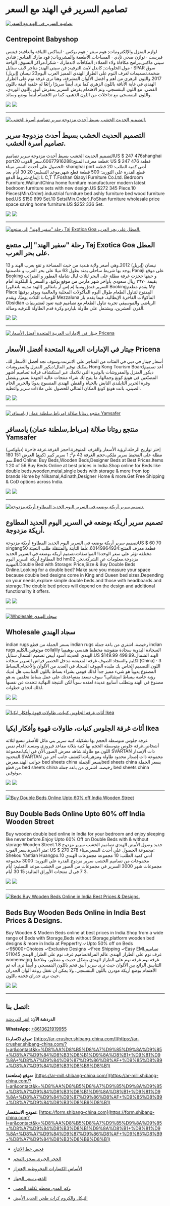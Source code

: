 # تصاميم السرير في الهند مع السعر

<a href="https://swt.shibang-china.com/?l=ar&img&k=%D8%AA%D8%B5%D8%A7%D9%85%D9%8A%D9%85+%D8%A7%D9%84%D8%B3%D8%B1%D9%8A%D8%B1+%D9%81%D9%8A+%D8%A7%D9%84%D9%87%D9%86%D8%AF+%D9%85%D8%B9+%D8%A7%D9%84%D8%B3%D8%B9%D8%B1" target="_blank">![تصاميم السرير في الهند مع السعر](http://static.shibang-china.com/all-800x300/948.jpg)</a>

## Centrepoint Babyshop
لوازم المنزل والإلكترونيات; هوم سنتر &middot; هوم بوكس &middot; ايماكس.اللياقة والعافية; فيتنس فيرست &middot; توازن صحي نادي &middot; المساحات.الأطعمة والمشروبات; فود مارك.الفنادق; فنادق سيتي ماكس.برامج مكافأة ولاء العملاء; المكافآت لاندمارك &middot; شكراً.مراكز التسوق; الواحة مول.الحلويات; كاندل لايت.الترفيه; فن سيتي.الهند; متاجر لايف ستايل &middot; SPAR سوق ضخمة.تصميمات لغرف النوم على الطراز الهندي المميز العرب اليوم23 نيسان (إبريل) 2017.واللون الزهري من أهم و أفضل الألوان المشرقة، وهنا نرى غرفة نوم على الطراز الهندي في غاية الأناقة باللون الزهري كما نرى أيضاً سريرًا رائعًا له خلفية أنيقة باللون الفضي، مع اللون البنفسجي، وتم الاهتمام بفرش السرير بمفرش أنيق باللون الوردي، واللون البنفسجي مع تداخلات من اللون الذهبي، كما تم الاهتمام أيضاً بوضع وسائد.


<a href="https://whatsapp.shibangsoft.com/WhatsApp.php" target="_blank" title="WhatsApp">![](http://static.shibang-china.com/icon/whatsapp.png)</a> <a href="https://swt.shibang-china.com/?l=ar&icon&k=%D8%AA%D8%B5%D8%A7%D9%85%D9%8A%D9%85+%D8%A7%D9%84%D8%B3%D8%B1%D9%8A%D8%B1+%D9%81%D9%8A+%D8%A7%D9%84%D9%87%D9%86%D8%AF+%D9%85%D8%B9+%D8%A7%D9%84%D8%B3%D8%B9%D8%B1" target="_blank">![](http://static.shibang-china.com/icon/chat-ar.png)</a>

---

<a href="https://swt.shibang-china.com/?l=ar&img&k=%D8%AA%D8%B5%D8%A7%D9%85%D9%8A%D9%85+%D8%A7%D9%84%D8%B3%D8%B1%D9%8A%D8%B1+%D9%81%D9%8A+%D8%A7%D9%84%D9%87%D9%86%D8%AF+%D9%85%D8%B9+%D8%A7%D9%84%D8%B3%D8%B9%D8%B1" target="_blank">![التصميم الحديث الخشب بسيط أحدث مزدوجة سرير تصاميم أسرة الخشب.](http://static.shibang-china.com/all-800x300/234.jpg)</a>

## التصميم الحديث الخشب بسيط أحدث مزدوجة سرير تصاميم أسرة الخشب.
التصميم الحديث الخشب بسيط أحدث مزدوجة سرير تصاميمUS $ 247 476shanghai port20 قطعة معرف المنتج:60677916288.سعر الفوب: US $ 247 476 قطعة الحصول علي أحدث السعر.ميناء: shanghai port.أدني كمية الطلب: 20 قطعة قطع.القدرة علي التوريد: 500 قطعة قطع شهر.موعد التسليم: 20 30 أيام بعد إيداع.شروط الدفع: L C,T T.Foshan Qiaoyi Furniture Co.Ltd. Bedroom Furniture,WallunitChina home furniture manufacturer modern latest bedroom furniture sets with new design.US $272 345 Piece.10 Pieces(Min.Order).industrial furniture bed ashly furniture bed wood furniture bed.US $150 699 Set.10 Sets(Min.Order).FoShan furniture wholesale price space saving home furniture.US $252 336 Set.


<a href="https://whatsapp.shibangsoft.com/WhatsApp.php" target="_blank" title="WhatsApp">![](http://static.shibang-china.com/icon/whatsapp.png)</a> <a href="https://swt.shibang-china.com/?l=ar&icon&k=%D8%AA%D8%B5%D8%A7%D9%85%D9%8A%D9%85+%D8%A7%D9%84%D8%B3%D8%B1%D9%8A%D8%B1+%D9%81%D9%8A+%D8%A7%D9%84%D9%87%D9%86%D8%AF+%D9%85%D8%B9+%D8%A7%D9%84%D8%B3%D8%B9%D8%B1" target="_blank">![](http://static.shibang-china.com/icon/chat-ar.png)</a>

---

<a href="https://swt.shibang-china.com/?l=ar&img&k=%D8%AA%D8%B5%D8%A7%D9%85%D9%8A%D9%85+%D8%A7%D9%84%D8%B3%D8%B1%D9%8A%D8%B1+%D9%81%D9%8A+%D8%A7%D9%84%D9%87%D9%86%D8%AF+%D9%85%D8%B9+%D8%A7%D9%84%D8%B3%D8%B9%D8%B1" target="_blank">![رحلة &quot;سفير الهند&quot; إلى منتجع Taj Exotica Goa المطل على بحر العرب.](http://static.shibang-china.com/all-800x300/465.jpg)</a>

## رحلة &quot;سفير الهند&quot; إلى منتجع Taj Exotica Goa المطل على بحر العرب.
13 نيسان (إبريل) 2012.وهي أصغر ولاية هندية من حيث المساحة و تقع بغرب الهند و يوجد بها شريط ساحلي يمتد بطول 63 ميلا على بحر العرب و عاصمتها Panaji.على موقع Booking و حينها حجزت غرفة مطلة على البحر لثلاث ليال شاملة الفطور و الضرائب بقيمة ٢٦٧٠ ريال سعودي بأواخر شهر مارس من موقع بوكنغ، و السعر يا.البلكونة أمام السرير.فندق وسبا إم إس آر بانغالور (الهند مدينة بانغالور) Bookingيقدم مطعم My Place المفتوح لتناول الطعام طوال اليوم المأكولات المحلية والعالمية ويوفر بوفيهًا للوجبات الثلاث يوميًا، ويقدم Mezzaluna المأكولات الفاخرة الإيطالية، فيما يقدم بار Obsidian الرياضي والموسيقي تجربة تناول الطعام مع تصاميم فنية تعود لعشرينيات القرن العشرين، ويشتمل على طاولة بلياردو وكرة قدم الطاولة للترفيه وصالة.


<a href="https://whatsapp.shibangsoft.com/WhatsApp.php" target="_blank" title="WhatsApp">![](http://static.shibang-china.com/icon/whatsapp.png)</a> <a href="https://swt.shibang-china.com/?l=ar&icon&k=%D8%AA%D8%B5%D8%A7%D9%85%D9%8A%D9%85+%D8%A7%D9%84%D8%B3%D8%B1%D9%8A%D8%B1+%D9%81%D9%8A+%D8%A7%D9%84%D9%87%D9%86%D8%AF+%D9%85%D8%B9+%D8%A7%D9%84%D8%B3%D8%B9%D8%B1" target="_blank">![](http://static.shibang-china.com/icon/chat-ar.png)</a>

---

<a href="https://swt.shibang-china.com/?l=ar&img&k=%D8%AA%D8%B5%D8%A7%D9%85%D9%8A%D9%85+%D8%A7%D9%84%D8%B3%D8%B1%D9%8A%D8%B1+%D9%81%D9%8A+%D8%A7%D9%84%D9%87%D9%86%D8%AF+%D9%85%D8%B9+%D8%A7%D9%84%D8%B3%D8%B9%D8%B1" target="_blank">![جيتار في الإمارات العربية المتحدة أفضل الأسعار Pricena](http://static.shibang-china.com/all-800x300/617.jpg)</a>

## جيتار في الإمارات العربية المتحدة أفضل الأسعار Pricena
أسعار جيتار في دبي في المئات من المتاجر على الانترنت.وسوف نجد أفضل الأسعار لك، يمكنك توفير المال!ديكور المنزل والمفروشات Hong Kong Tourism Boardأعد تصميم ديكور المنزل والمفروشات بالوتيرة التي تلائمك عبر استكشاف فرادة تصاميم أشهر المصنّعين في هونغ كونغ وجمالها، ما يتيح لك شراء منتجات عالية الجودة بسعر.وبفضل وفرة الحرير التايلندي النابض بالحياة والقطن الهندي المنسوج يدويًا والحرير الخام الصيني، باتت هونغ كونغ المكان المثالي للحصول على ملاءات سرير وأغطية.


<a href="https://whatsapp.shibangsoft.com/WhatsApp.php" target="_blank" title="WhatsApp">![](http://static.shibang-china.com/icon/whatsapp.png)</a> <a href="https://swt.shibang-china.com/?l=ar&icon&k=%D8%AA%D8%B5%D8%A7%D9%85%D9%8A%D9%85+%D8%A7%D9%84%D8%B3%D8%B1%D9%8A%D8%B1+%D9%81%D9%8A+%D8%A7%D9%84%D9%87%D9%86%D8%AF+%D9%85%D8%B9+%D8%A7%D9%84%D8%B3%D8%B9%D8%B1" target="_blank">![](http://static.shibang-china.com/icon/chat-ar.png)</a>

---

<a href="https://swt.shibang-china.com/?l=ar&img&k=%D8%AA%D8%B5%D8%A7%D9%85%D9%8A%D9%85+%D8%A7%D9%84%D8%B3%D8%B1%D9%8A%D8%B1+%D9%81%D9%8A+%D8%A7%D9%84%D9%87%D9%86%D8%AF+%D9%85%D8%B9+%D8%A7%D9%84%D8%B3%D8%B9%D8%B1" target="_blank">![منتجع روتانا صلالة (مرباط,سلطنة عمان) يامسافر Yamsafer](http://static.shibang-china.com/all-800x300/181.jpg)</a>

## منتجع روتانا صلالة (مرباط,سلطنة عمان) يامسافر Yamsafer
إختر تواريخ الرحلة.لرؤية الأسعار والغرف المتوفرة.احجز الغرفة.غرفة فاخرة (ديلوكس) مطلة على المحيط سرير ملكي.حجم الغرفة 43 م²; 1 سرير كبير (كينغ) العرض 151 180 سم.Bed Online: Buy Beds,Wooden Beds,Designer Beds at Best Prices.Items 1 20 of 56.Buy Beds Online at best prices in India.Shop online for Beds like double beds,wooden,metal,single beds with storage &amp; more from top brands Home by Nilkamal,Adinath,Designer Home &amp; more.Get Free Shipping &amp; CoD options across India.


<a href="https://whatsapp.shibangsoft.com/WhatsApp.php" target="_blank" title="WhatsApp">![](http://static.shibang-china.com/icon/whatsapp.png)</a> <a href="https://swt.shibang-china.com/?l=ar&icon&k=%D8%AA%D8%B5%D8%A7%D9%85%D9%8A%D9%85+%D8%A7%D9%84%D8%B3%D8%B1%D9%8A%D8%B1+%D9%81%D9%8A+%D8%A7%D9%84%D9%87%D9%86%D8%AF+%D9%85%D8%B9+%D8%A7%D9%84%D8%B3%D8%B9%D8%B1" target="_blank">![](http://static.shibang-china.com/icon/chat-ar.png)</a>

---

<a href="https://swt.shibang-china.com/?l=ar&img&k=%D8%AA%D8%B5%D8%A7%D9%85%D9%8A%D9%85+%D8%A7%D9%84%D8%B3%D8%B1%D9%8A%D8%B1+%D9%81%D9%8A+%D8%A7%D9%84%D9%87%D9%86%D8%AF+%D9%85%D8%B9+%D8%A7%D9%84%D8%B3%D8%B9%D8%B1" target="_blank">![تصميم سرير أريكة بوضعه في السرير اليوم الحديد المطاوع أريكة مزدوجة.](http://static.shibang-china.com/all-800x300/429.jpg)</a>

## تصميم سرير أريكة بوضعه في السرير اليوم الحديد المطاوع أريكة مزدوجة.
تصميم سرير أريكة بوضعه في السرير اليوم الحديد المطاوع أريكة مزدوجةUS $ 60 70 xingang50 قطعة معرف المنتج:60149964924.علما الثابتة والمتنقلة طلب التعبئة مختلفة تؤثر على سعر الوحدة! المواصفات.تصميم أريكة بوضعه في السرير الحديد المطاوع أريكة السرير اليوم bd hm02 مزدوجة.معلومات عن الشركة.نحن المهنية.Double Bed with Storage: Price,Size &amp; Buy Double Beds Online.Looking for a double bed? Make sure you measure your space because double bed designs come in King and Queen bed sizes.Depending on your needs,explore simple double beds and those with headboards and storage.The double bed prices will depend on the design and additional functionality it offers.


<a href="https://whatsapp.shibangsoft.com/WhatsApp.php" target="_blank" title="WhatsApp">![](http://static.shibang-china.com/icon/whatsapp.png)</a> <a href="https://swt.shibang-china.com/?l=ar&icon&k=%D8%AA%D8%B5%D8%A7%D9%85%D9%8A%D9%85+%D8%A7%D9%84%D8%B3%D8%B1%D9%8A%D8%B1+%D9%81%D9%8A+%D8%A7%D9%84%D9%87%D9%86%D8%AF+%D9%85%D8%B9+%D8%A7%D9%84%D8%B3%D8%B9%D8%B1" target="_blank">![](http://static.shibang-china.com/icon/chat-ar.png)</a>

---

<a href="https://swt.shibang-china.com/?l=ar&img&k=%D8%AA%D8%B5%D8%A7%D9%85%D9%8A%D9%85+%D8%A7%D9%84%D8%B3%D8%B1%D9%8A%D8%B1+%D9%81%D9%8A+%D8%A7%D9%84%D9%87%D9%86%D8%AF+%D9%85%D8%B9+%D8%A7%D9%84%D8%B3%D8%B9%D8%B1" target="_blank">![Wholesale سجاد الهندي](http://static.shibang-china.com/all-800x300/1134.jpg)</a>

## Wholesale سجاد الهندي
indian rugs بسعر الجملة من قطع indian rugs رخيصة، اشتري من باعة جملة indian rugs موثوقين.الكليم collalily السجادة اليدوية سجادة منقوشة مخطط هندسي بوهيميا الهندي الحديثة أسود أبيض تصميم الشمال ستايل.US $149.99 499.99.الهند الشمال الكليم والسجاد الصوف غرفة المعيشة مدخل الحصير فراش السرير سجادة(China) &middot; 3 اللون.التصميم الخاص بك ملبده الصوف السجاد في العديد من الألوان والأحجام.البساط المصنوع يدوياً هو شيء مميز جداً لذلك قومي بشراء بساط باللون المناسب.هل لديك رؤية خاصة ببساط استثنائي؟ سوف نسعد بمساعدتك على عمل بساط تحلمين به.هو مصنوع في الهند ويتطلب أسابيع عديدة لعقده سوياً لكن النتيجة النهائية تتحدث عن نفسها لذلك اتخذي خطوات.


<a href="https://whatsapp.shibangsoft.com/WhatsApp.php" target="_blank" title="WhatsApp">![](http://static.shibang-china.com/icon/whatsapp.png)</a> <a href="https://swt.shibang-china.com/?l=ar&icon&k=%D8%AA%D8%B5%D8%A7%D9%85%D9%8A%D9%85+%D8%A7%D9%84%D8%B3%D8%B1%D9%8A%D8%B1+%D9%81%D9%8A+%D8%A7%D9%84%D9%87%D9%86%D8%AF+%D9%85%D8%B9+%D8%A7%D9%84%D8%B3%D8%B9%D8%B1" target="_blank">![](http://static.shibang-china.com/icon/chat-ar.png)</a>

---

<a href="https://swt.shibang-china.com/?l=ar&img&k=%D8%AA%D8%B5%D8%A7%D9%85%D9%8A%D9%85+%D8%A7%D9%84%D8%B3%D8%B1%D9%8A%D8%B1+%D9%81%D9%8A+%D8%A7%D9%84%D9%87%D9%86%D8%AF+%D9%85%D8%B9+%D8%A7%D9%84%D8%B3%D8%B9%D8%B1" target="_blank">![أثاث غرفة الجلوس كنبات، طاولات قهوة وأفكار ايكيا Ikea](http://static.shibang-china.com/all-800x300/827.jpg)</a>

## أثاث غرفة الجلوس كنبات، طاولات قهوة وأفكار ايكيا Ikea
غرفة جلوس متوسطة الحجم بها تشكيلة كنبة سرير بني مائل للأصفر تتسع لثلاثة أشخاص.غرفة جلوس متوسطة الحجم بها كنبة بثلاثة مقاعد فيروزي ومسند أقدام نفس اللون.مع طاولة.شاهد معرض الصور.الآن في ايكيا.مجموعة SVÄRTAN ذات الإصدار المحدود.SVÄRTAN مجموعة ذات إصدار محدود طاولة ومزهريات.اكتشف جانب آخر من جوانب الهند.معرض bed sheets china بسعر الجملةbed sheets china بسعر الجملة من قطع bed sheets china رخيصة، اشتري من باعة جملة bed sheets china موثوقين.


<a href="https://whatsapp.shibangsoft.com/WhatsApp.php" target="_blank" title="WhatsApp">![](http://static.shibang-china.com/icon/whatsapp.png)</a> <a href="https://swt.shibang-china.com/?l=ar&icon&k=%D8%AA%D8%B5%D8%A7%D9%85%D9%8A%D9%85+%D8%A7%D9%84%D8%B3%D8%B1%D9%8A%D8%B1+%D9%81%D9%8A+%D8%A7%D9%84%D9%87%D9%86%D8%AF+%D9%85%D8%B9+%D8%A7%D9%84%D8%B3%D8%B9%D8%B1" target="_blank">![](http://static.shibang-china.com/icon/chat-ar.png)</a>

---

<a href="https://swt.shibang-china.com/?l=ar&img&k=%D8%AA%D8%B5%D8%A7%D9%85%D9%8A%D9%85+%D8%A7%D9%84%D8%B3%D8%B1%D9%8A%D8%B1+%D9%81%D9%8A+%D8%A7%D9%84%D9%87%D9%86%D8%AF+%D9%85%D8%B9+%D8%A7%D9%84%D8%B3%D8%B9%D8%B1" target="_blank">![Buy Double Beds Online Upto 60% off India Wooden Street](http://static.shibang-china.com/all-800x300/417.jpg)</a>

## Buy Double Beds Online Upto 60% off India Wooden Street
Buy wooden double bed online in India for your bedroom and enjoy sleeping like never before.Enjoy Upto 60% Off on Double Beds with &amp; without storage Wooden Street.جديد وصول الأبيض الهندي تصاميم الخشب سرير مزدوج 1.8 متر الأسرة.سعر الفوب: US $ 270 278 مجموعة الحصول علي أحدث السعر.ميناء: Shekou Yantian Huangpu.أدني كمية الطلب: 10 مجموعة مجموعات الهندي 10 مجموعات من تصاميم الخشب سرير مزدوج.القدرة علي التوريد: 3000 مجموعة مجموعات شهر 3000 السرير في مجموعات من الصور من الخشب.موعد التسليم: أيام 3 7 في ل منتجات الأوراق المالية; 15 30 أيام.


<a href="https://whatsapp.shibangsoft.com/WhatsApp.php" target="_blank" title="WhatsApp">![](http://static.shibang-china.com/icon/whatsapp.png)</a> <a href="https://swt.shibang-china.com/?l=ar&icon&k=%D8%AA%D8%B5%D8%A7%D9%85%D9%8A%D9%85+%D8%A7%D9%84%D8%B3%D8%B1%D9%8A%D8%B1+%D9%81%D9%8A+%D8%A7%D9%84%D9%87%D9%86%D8%AF+%D9%85%D8%B9+%D8%A7%D9%84%D8%B3%D8%B9%D8%B1" target="_blank">![](http://static.shibang-china.com/icon/chat-ar.png)</a>

---

<a href="https://swt.shibang-china.com/?l=ar&img&k=%D8%AA%D8%B5%D8%A7%D9%85%D9%8A%D9%85+%D8%A7%D9%84%D8%B3%D8%B1%D9%8A%D8%B1+%D9%81%D9%8A+%D8%A7%D9%84%D9%87%D9%86%D8%AF+%D9%85%D8%B9+%D8%A7%D9%84%D8%B3%D8%B9%D8%B1" target="_blank">![Beds Buy Wooden Beds Online in India Best Prices &amp; Designs.](http://static.shibang-china.com/all-800x300/1350.jpg)</a>

## Beds Buy Wooden Beds Online in India Best Prices &amp; Designs.
Buy Wooden &amp; Modern Beds online at best prices in India.Shop from a wide range of Beds with Storage,Beds without Storage,platform wooden bed designs &amp; more in India at Pepperfry.✓Upto 50% off on Beds ✓95000+Choices ✓Exclusive Designs ✓Free Shipping ✓Easy EMI.تصاميم غرف نوم على الطراز الهندي عالم المراةتصاميم غرف نوم على الطراز الهندي 511045 womenw.jpg غرفة نوم غرفة نوم على الطراز الهندي بشكل حديث و متطور، ونلاحظ التناسق الرائع بين الألوان حيث نرى سرير أنيق فخم باللون البنفسجي و أيضاً نرى أنه تم الأهتمام بوضع أريكة مودرن باللون البنفسجي، ولا يمكن أن نغفل روعة ألوان الجدران حيث نرى جدران فخمة باللون.


<a href="https://whatsapp.shibangsoft.com/WhatsApp.php" target="_blank" title="WhatsApp">![](http://static.shibang-china.com/icon/whatsapp.png)</a> <a href="https://swt.shibang-china.com/?l=ar&icon&k=%D8%AA%D8%B5%D8%A7%D9%85%D9%8A%D9%85+%D8%A7%D9%84%D8%B3%D8%B1%D9%8A%D8%B1+%D9%81%D9%8A+%D8%A7%D9%84%D9%87%D9%86%D8%AF+%D9%85%D8%B9+%D8%A7%D9%84%D8%B3%D8%B9%D8%B1" target="_blank">![](http://static.shibang-china.com/icon/chat-ar.png)</a>

---
## اتصل بنا:

**الدردشة الآن:** [انقر للدردشة](https://swt.shibang-china.com?l=ar&contact&k=%D8%AA%D8%B5%D8%A7%D9%85%D9%8A%D9%85+%D8%A7%D9%84%D8%B3%D8%B1%D9%8A%D8%B1+%D9%81%D9%8A+%D8%A7%D9%84%D9%87%D9%86%D8%AF+%D9%85%D8%B9+%D8%A7%D9%84%D8%B3%D8%B9%D8%B1)

**WhatsApp:**  [+8613621919955](https://whatsapp.shibangsoft.com/WhatsApp.php)

**موقع (كسارة):** [https://ar-crusher.shibang-china.com/](https://ar-crusher.shibang-china.com/?l=ar&contact&k=%D8%AA%D8%B5%D8%A7%D9%85%D9%8A%D9%85+%D8%A7%D9%84%D8%B3%D8%B1%D9%8A%D8%B1+%D9%81%D9%8A+%D8%A7%D9%84%D9%87%D9%86%D8%AF+%D9%85%D8%B9+%D8%A7%D9%84%D8%B3%D8%B9%D8%B1)

**موقع (مطحنة):** [https://ar-mill.shibang-china.com/](https://ar-mill.shibang-china.com/?l=ar&contact&k=%D8%AA%D8%B5%D8%A7%D9%85%D9%8A%D9%85+%D8%A7%D9%84%D8%B3%D8%B1%D9%8A%D8%B1+%D9%81%D9%8A+%D8%A7%D9%84%D9%87%D9%86%D8%AF+%D9%85%D8%B9+%D8%A7%D9%84%D8%B3%D8%B9%D8%B1)

**نموذج الاستفسار:** [https://form.shibang-china.com](https://form.shibang-china.com?l=ar&contact&k=%D8%AA%D8%B5%D8%A7%D9%85%D9%8A%D9%85+%D8%A7%D9%84%D8%B3%D8%B1%D9%8A%D8%B1+%D9%81%D9%8A+%D8%A7%D9%84%D9%87%D9%86%D8%AF+%D9%85%D8%B9+%D8%A7%D9%84%D8%B3%D8%B9%D8%B1)

* [فحص خط الانتاج](../28/%D9%81%D8%AD%D8%B5%20%D8%AE%D8%B7%20%D8%A7%D9%84%D8%A7%D9%86%D8%AA%D8%A7%D8%AC.md)

* [الحجر الجيري سحق الفحم](../27/%D8%A7%D9%84%D8%AD%D8%AC%D8%B1%20%D8%A7%D9%84%D8%AC%D9%8A%D8%B1%D9%8A%20%D8%B3%D8%AD%D9%82%20%D8%A7%D9%84%D9%81%D8%AD%D9%85.md)

* [الأساس الكسارات المخروطية الاهتزاز](../27/%D8%A7%D9%84%D8%A3%D8%B3%D8%A7%D8%B3%20%D8%A7%D9%84%D9%83%D8%B3%D8%A7%D8%B1%D8%A7%D8%AA%20%D8%A7%D9%84%D9%85%D8%AE%D8%B1%D9%88%D8%B7%D9%8A%D8%A9%20%D8%A7%D9%84%D8%A7%D9%87%D8%AA%D8%B2%D8%A7%D8%B2.md)

* [الذهب سعر الجهاز](../30/%D8%A7%D9%84%D8%B0%D9%87%D8%A8%20%D8%B3%D8%B9%D8%B1%20%D8%A7%D9%84%D8%AC%D9%87%D8%A7%D8%B2.md)

* [وكم المدى محطم تكلفة الحصى](../26/%D9%88%D9%83%D9%85%20%D8%A7%D9%84%D9%85%D8%AF%D9%89%20%D9%85%D8%AD%D8%B7%D9%85%20%D8%AA%D9%83%D9%84%D9%81%D8%A9%20%D8%A7%D9%84%D8%AD%D8%B5%D9%89.md)

* [النيكل والكروم كرات طحن الحديد الأبيض](../29/%D8%A7%D9%84%D9%86%D9%8A%D9%83%D9%84%20%D9%88%D8%A7%D9%84%D9%83%D8%B1%D9%88%D9%85%20%D9%83%D8%B1%D8%A7%D8%AA%20%D8%B7%D8%AD%D9%86%20%D8%A7%D9%84%D8%AD%D8%AF%D9%8A%D8%AF%20%D8%A7%D9%84%D8%A3%D8%A8%D9%8A%D8%B6.md)